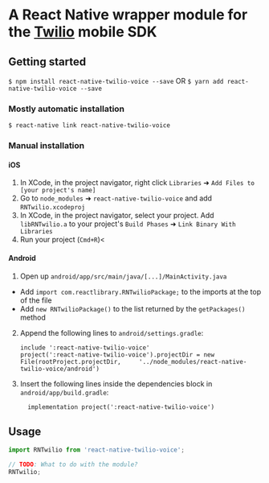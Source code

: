 
# A React Native wrapper module for the [Twilio](https://www.twilio.com) mobile SDK

## Getting started

`$ npm install react-native-twilio-voice --save` OR `$ yarn add react-native-twilio-voice --save`

### Mostly automatic installation

`$ react-native link react-native-twilio-voice`

### Manual installation


#### iOS

1. In XCode, in the project navigator, right click `Libraries` ➜ `Add Files to [your project's name]`
2. Go to `node_modules` ➜ `react-native-twilio-voice` and add `RNTwilio.xcodeproj`
3. In XCode, in the project navigator, select your project. Add `libRNTwilio.a` to your project's `Build Phases` ➜ `Link Binary With Libraries`
4. Run your project (`Cmd+R`)<

#### Android

1. Open up `android/app/src/main/java/[...]/MainActivity.java`
  - Add `import com.reactlibrary.RNTwilioPackage;` to the imports at the top of the file
  - Add `new RNTwilioPackage()` to the list returned by the `getPackages()` method
2. Append the following lines to `android/settings.gradle`:
  	```
  	include ':react-native-twilio-voice'
  	project(':react-native-twilio-voice').projectDir = new File(rootProject.projectDir, 	'../node_modules/react-native-twilio-voice/android')
  	```
3. Insert the following lines inside the dependencies block in `android/app/build.gradle`:
  	```
      implementation project(':react-native-twilio-voice')
  	```


## Usage
```javascript
import RNTwilio from 'react-native-twilio-voice';

// TODO: What to do with the module?
RNTwilio;
```
  